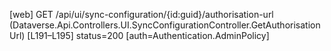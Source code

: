 [web] GET /api/ui/sync-configuration/{id:guid}/authorisation-url  (Dataverse.Api.Controllers.UI.SyncConfigurationController.GetAuthorisationUrl)  [L191–L195] status=200 [auth=Authentication.AdminPolicy]

